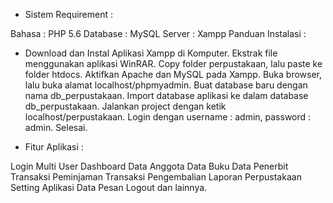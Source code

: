 - Sistem Requirement :

Bahasa : PHP 5.6
Database : MySQL
Server : Xampp
Panduan Instalasi :

- Download dan Instal Aplikasi Xampp di Komputer.
Ekstrak file menggunakan aplikasi WinRAR.
Copy folder perpustakaan, lalu paste ke folder htdocs.
Aktifkan Apache dan MySQL pada Xampp.
Buka browser, lalu buka alamat localhost/phpmyadmin.
Buat database baru dengan nama db_perpustakaan.
Import database aplikasi ke dalam database db_perpustakaan.
Jalankan project dengan ketik localhost/perpustakaan.
Login dengan username : admin, password : admin.
Selesai.

- Fitur Aplikasi :

Login Multi User
Dashboard
Data Anggota
Data Buku
Data Penerbit
Transaksi Peminjaman
Transaksi Pengembalian
Laporan Perpustakaan
Setting Aplikasi
Data Pesan
Logout
dan lainnya.
